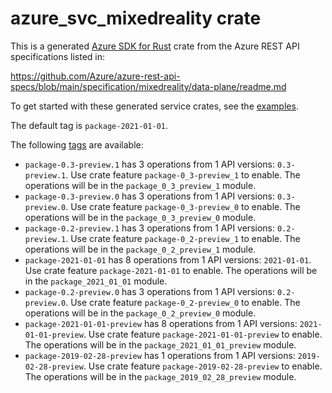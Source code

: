 # azure_svc_mixedreality crate

This is a generated [Azure SDK for Rust](https://github.com/Azure/azure-sdk-for-rust) crate from the Azure REST API specifications listed in:

https://github.com/Azure/azure-rest-api-specs/blob/main/specification/mixedreality/data-plane/readme.md

To get started with these generated service crates, see the [examples](https://github.com/Azure/azure-sdk-for-rust/blob/main/services/README.md#examples).

The default tag is `package-2021-01-01`.

The following [tags](https://github.com/Azure/azure-sdk-for-rust/blob/main/services/tags.md) are available:

- `package-0.3-preview.1` has 3 operations from 1 API versions: `0.3-preview.1`. Use crate feature `package-0_3-preview_1` to enable. The operations will be in the `package_0_3_preview_1` module.
- `package-0.3-preview.0` has 3 operations from 1 API versions: `0.3-preview.0`. Use crate feature `package-0_3-preview_0` to enable. The operations will be in the `package_0_3_preview_0` module.
- `package-0.2-preview.1` has 3 operations from 1 API versions: `0.2-preview.1`. Use crate feature `package-0_2-preview_1` to enable. The operations will be in the `package_0_2_preview_1` module.
- `package-2021-01-01` has 8 operations from 1 API versions: `2021-01-01`. Use crate feature `package-2021-01-01` to enable. The operations will be in the `package_2021_01_01` module.
- `package-0.2-preview.0` has 3 operations from 1 API versions: `0.2-preview.0`. Use crate feature `package-0_2-preview_0` to enable. The operations will be in the `package_0_2_preview_0` module.
- `package-2021-01-01-preview` has 8 operations from 1 API versions: `2021-01-01-preview`. Use crate feature `package-2021-01-01-preview` to enable. The operations will be in the `package_2021_01_01_preview` module.
- `package-2019-02-28-preview` has 1 operations from 1 API versions: `2019-02-28-preview`. Use crate feature `package-2019-02-28-preview` to enable. The operations will be in the `package_2019_02_28_preview` module.